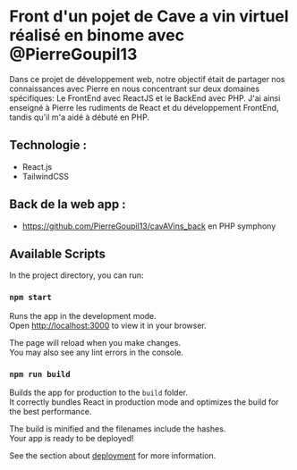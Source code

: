 # Front d'un pojet de Cave a vin virtuel réalisé en binome avec @PierreGoupil13
Dans ce projet de développement web, notre objectif était de partager nos connaissances avec Pierre en nous concentrant sur deux domaines spécifiques:
Le FrontEnd avec ReactJS et le BackEnd avec PHP.
J'ai ainsi enseigné à Pierre les rudiments de React et du développement FrontEnd, tandis qu'il m'a aidé à débuté en PHP.

## Technologie :

- React.js
- TailwindCSS

## Back de la web app :

- https://github.com/PierreGoupil13/cavAVins_back en PHP symphony

## Available Scripts

In the project directory, you can run:

### `npm start`

Runs the app in the development mode.\
Open [http://localhost:3000](http://localhost:3000) to view it in your browser.

The page will reload when you make changes.\
You may also see any lint errors in the console.

### `npm run build`

Builds the app for production to the `build` folder.\
It correctly bundles React in production mode and optimizes the build for the best performance.

The build is minified and the filenames include the hashes.\
Your app is ready to be deployed!

See the section about [deployment](https://facebook.github.io/create-react-app/docs/deployment) for more information.


